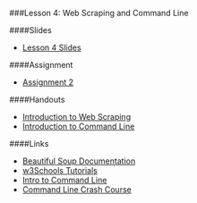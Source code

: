 ###Lesson 4: Web Scraping and Command Line

####Slides
- [ Lesson 4 Slides ](lec04.pdf)

####Assignment
- [Assignment 2]()

####Handouts
- [Introduction to Web Scraping](https://github.com/pburkard88/DS_BOS_06/blob/master/Notebooks/04_Intro_to_Web_Scraping.ipynb)
- [Introduction to Command Line](https://github.com/ga-students/DS_BOS_06/wiki/Unix-Command-Intro)


####Links
- [Beautiful Soup Documentation](http://www.crummy.com/software/BeautifulSoup/bs4/doc/)
- [w3Schools Tutorials](http://www.w3schools.com/)
- [Intro to Command Line](https://github.com/adparker/GADSLA_1403/wiki/Lesson-01-Command-line-tutorial)
- [Command Line Crash Course](http://cli.learncodethehardway.org/book/)
